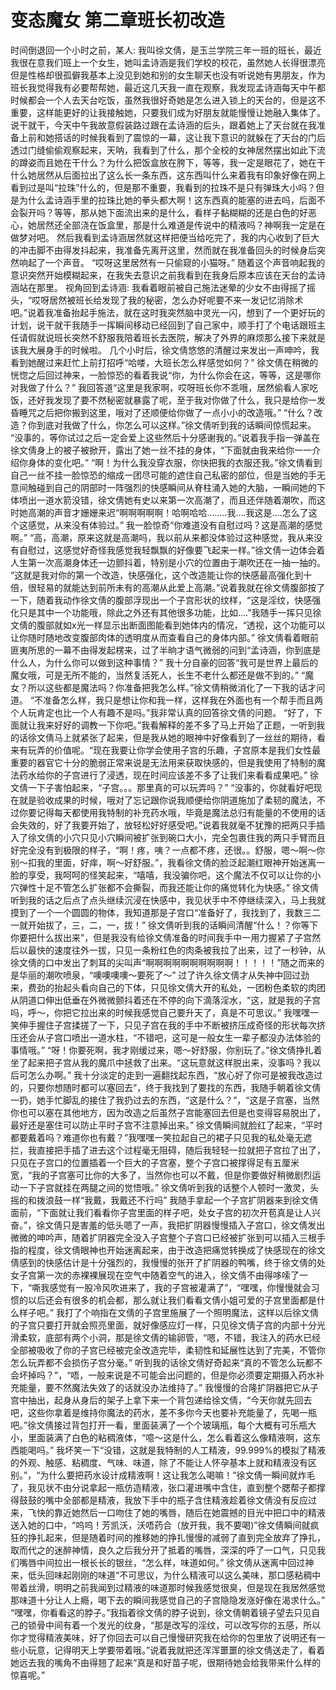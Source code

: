 # 变态魔女  第二章班长初改造

时间倒退回一个小时之前，某人:
我叫徐文倩，是玉兰学院三年一班的班长，最近我很在意我们班上一个女生，她叫孟诗涵是我们学校的校花，虽然她人长得很漂亮但是性格却很孤僻我基本上没见到她和别的女生聊天也没有听说她有男朋友，作为班长我觉得我有必要帮帮她，最近这几天我一直在观察，我发现孟诗涵每天中午都时候都会一个人去天台吃饭，虽然我很好奇她是怎么进入锁上的天台的，但是这不重要，这样能更好的让我接触她，只要我们成为好朋友就能慢慢让她融入集体了。
说干就干，今天中午我故意假装路过跟在孟诗涵的后头，跟着她上了天台就在我准备上前和她搭话的时候我看到了震惊的一幕，这让我下意识的就躲在了天台的门后透过门缝偷偷观察起来，天呐，我看到了什么，那个全校的女神居然摆出如此下流的蹲姿而且她在干什么？为什么把饭盒放在胯下，等等，我一定是眼花了，她在干什么她居然从后面拉出了这么长一条东西，这东西叫什么来着我有印象好像在网上看到过是叫“拉珠”什么的，但是那不重要，我看到的拉珠不是只有弹珠大小吗？但是为什么孟诗涵手里的拉珠比她的拳头都大啊！这东西真的能塞的进去吗，后面不会裂开吗？等等，那从她下面流出来的是什么，看样子黏糊糊的还是白色的好恶心，她居然还全部浇在饭盒里，那是什么难道是传说中的精液吗？神啊我一定是在做梦对吧。
然后我看到孟诗涵居然就这样把便当给吃完了，我的内心收到了巨大的冲击脚不由得发抖起来，我准备先离开这里，然而就在我准备回头的时候身后突然响起了一个声音。
“哎呀这里居然有一只偷窥的小猫呀。”
随着这个声音响起我的意识突然开始模糊起来，在我失去意识之前我看到在我身后原本应该在天台的孟诗涵站在那里。
视角回到孟诗涵:
我看着眼前被自己施法迷晕的少女不由得摇了摇头，“哎呀居然被班长给发现了我的秘密，怎么办好呢要不来一发记忆消除术吧。”说着我准备抬起手施法，就在这时我突然脑中灵光一闪，想到了一个更好玩的计划，说干就干我随手一挥瞬间移动已经回到了自己家中，顺手打了个电话跟班主任请假就说班长突然不舒服我陪着班长去医院，解决了外界的麻烦那么接下来就是该我大展身手的时候啦。
几个小时后，徐文倩悠悠的清醒过来发出一声呻吟，我看到她醒过来赶忙上前打招呼“哈喽，大班长怎么样感觉如何？”
徐文倩在稍微的恍惚之后回过神来，一脸惊恐的看着我说“你，为什么你会在这，等等，这是哪你对我做了什么？”
我回答道“这里是我家啊，哎呀班长你不乖哦，居然偷看人家吃饭，还好我发现了要不然秘密就暴露了呢，至于我对你做了什么，我只是给你一发昏睡咒之后把你搬到这里，哦对了还顺便给你做了一点小小的改造哦。”
“什么？改造？你到底对我做了什么，你怎么可以这样。”徐文倩听到我的话瞬间惊慌起来。
“没事的，等你试过之后一定会爱上这些然后十分感谢我的。”说着我手指一弹盖在徐文倩身上的被子被掀开，露出了她一丝不挂的身体，“下面就由我来给你一一介绍你身体的变化吧。”
“啊！为什么我没穿衣服，你快把我的衣服还我。”徐文倩看到自己一丝不挂一脸惊恐的缩成一团尽可能的遮住自己私密的部位，但是当她的手无意间触碰到自己的阴部时一阵强烈的快感瞬间从脊柱涌入她的大脑，一瞬间她的下体喷出一道水箭没错，徐文倩她有史以来第一次高潮了，而且还伴随着潮吹，而这时她高潮的声音才姗姗来迟“啊啊啊啊啊！哈啊哈哈……..我….我这是….怎么了这个这感觉，从来没有体验过。”
我一脸惊奇“你难道没有自慰过吗？这是高潮的感觉啊。”
“高，高潮，原来这就是高潮吗，我以前从来都没体验过这种感觉，我从来没有自慰过，这感觉好奇怪我感觉我轻飘飘的好像要飞起来一样。”徐文倩一边体会着人生第一次高潮身体还一边颤抖着，特别是小穴的位置由于潮吹还在一抽一抽的。
“这就是我对你的第一个改造，快感强化，这个改造能让你的快感最高强化到十倍，很轻易的就能达到前所未有的高潮从此爱上高潮。”说着我就在徐文倩腹部按了一下，随着我动作徐文倩的腹部浮现出一个子宫形状的纹样，“这是淫纹，快感强化只是其中一个功能哦，除此之外还有其他很多功能，比如….”我随手一挥只见徐文倩的腹部就如x光一样显示出断面图能看到她体内的情况，“透视，这个功能可以让你随时随地改变腹部肉体的透明度从而查看自己的身体内部。”
徐文倩看着眼前匪夷所思的一幕不由得发起楞来，过了半晌才语气微弱的问到“孟诗涵，你到底是什么人，为什么你可以做到这种事情？”
我十分自豪的回答“我可是世界上最后的魔女哦，可是无所不能的，当然复活死人，长生不老什么都还是做不到的。”
“魔女？所以这些都是魔法吗？你准备把我怎么样。”徐文倩稍微消化了一下我的话才问道。
“不准备怎么样，我只是想让你和我一样，这样我在外面也有一个帮手而且两个人玩肯定也比一个人有趣不是吗。”我非常认真的回答徐文倩的问题。
“好了，下面就让我来好好的调教一下你吧。”我看解释的差不多了马上开始了正题，一听到我的话徐文倩马上就紧张了起来，但是我从她的眼神中好像看到了一丝丝的期待，看来有玩弄的价值呢。“现在我要让你学会使用子宫的乐趣，子宫原本是我们女性最重要的器官它十分的脆弱正常来说是无法用来获取快感的，但是我使用了特制的魔法药水给你的子宫进行了浸透，现在时间应该差不多了让我们来看看成果吧。”
徐文倩一下子害怕起来，“子宫。。。那里真的可以玩弄吗？”
“没事的，你就看好吧现在就是验收成果的时候，哦对了忘记跟你说我顺便给你阴道施加了柔韧的魔法，不过你要记得每天都使用我特制的补充药水哦，毕竟是魔法总归有能量的不使用的话会失效的，好了我要开始了，放轻松好好感受吧。”说着我就毫不犹豫的把两只手插入了徐文倩的小穴只见小穴瞬间被扩张到碗口大小，完全包裹住我的两只手臂而且好完全没有到极限的样子，“啊！疼，咦？一点都不疼，还很。。舒服，嗯～啊～你别～扣我的里面，好痒，啊～好舒服。”，我看徐文倩的脸泛起潮红眼神开始迷离一脸的享受，我呵呵的怪笑起来，“嘻嘻，我没骗你吧，这个魔法不仅可以让你的小穴弹性十足不管怎么扩张都不会撕裂，而我还能让你的痛觉转化为快感。”
徐文倩听到我的话之后点了点头继续沉浸在快感中，我见状手中不停继续深入，马上我就摸到了一个一个圆圆的物体，我知道那是子宫口“准备好了，我找到了，我数三二一就开始拔了，三，二，一，拔！” 徐文倩听到我的话瞬间清醒“什么！？你等下你要把什么拔出来”，但是我没有给徐文倩准备的时间我手中一用力握紧了子宫然后以最快的速度往外一拔，只见一条粉红色的肉条被我拉了出来，过了一秒钟，从徐文倩的口中发出了刺耳的尖叫声“啊啊啊啊啊啊啊啊啊啊！！！！！”随之而来的是华丽的潮吹喷泉，“噢噢噢噢～要死了～”
过了许久徐文倩才从失神中回过劲来，费劲的抬起头看向自己的下体，只见徐文倩大开的私处，一团粉色柔软的肉团从阴道口伸出低垂在外微微颤抖着还在不停的向下滴落淫水，“这，就是我的子宫吗，呼～，你把它拉出来的时候我感觉自己要升天了，真是不可思议。”
我嘿嘿一笑伸手握住子宫揉搓了一下，只见子宫在我的手中不断被挤压成奇怪的形状每次挤压还会从子宫口喷出一道水柱，“不错吧，这可是一般女生一辈子都没办法体验的事情哦。”
“呀！你要死啊，我才刚缓过来，嗯～好舒服，你别玩了。”徐文倩挣扎着坐了起来把子宫从我的魔爪中拯救了出来。“这玩意就这样脱出来，没事吗？我以后可怎么办啊。”
我十分淡定的走到一遍翻找起东西，“放心好了你可是被我改造过的，只要你想随时都可以塞回去”，终于我找到了要找的东西，我随手朝着徐文倩一扔，她手忙脚乱的接住了我扔过去的东西，“这是什么？”，“这是子宫塞，当然你也可以塞在其他地方，因为改造之后虽然子宫能塞回去但是也变得容易脱出了，最好还是塞住可以防止平时子宫不注意掉出来。”
徐文倩瞬间就脸红了起来，“平时都要戴着吗？难道你也有戴？”我嘿嘿一笑拉起自己的裙子只见我的私处毫无遮拦，我直接把手插了进去这个过程毫无阻碍，随后我轻轻一拉就把子宫拉了出了，只见在子宫口的位置插着一个巨大的子宫塞，整个子宫口被撑得足有五厘米宽，“我的子宫塞可比你的大多了，当然你也可以不戴，但是你要做好稍微剧烈运动一下子宫就挂在两腿之间的觉悟哦。”
徐文倩听到我的话整个人顿时一激灵，头摇的和拨浪鼓一样“我戴，我戴还不行吗”
我随手拿起一个子宫扩阴器来到徐文倩面前，“下面就让我们看看你子宫里面的样子吧，处女子宫的初次开苞真是让人兴奋。”，徐文倩只是害羞的低头嗯了一声，我把扩阴器慢慢插入子宫口，徐文倩发出微微的呻吟声，随着扩阴器完全没入子宫整个子宫口已经被扩张到可以插入三根手指的程度，徐文倩眼神也开始迷离起来，由于改造把痛觉转换成了快感现在的徐文倩感到的快感估计是十分强烈的，我慢慢的张开了扩阴器的鸭嘴，终于徐文倩的处女子宫第一次的赤裸裸展现在空气中随着空气的进入，徐文倩不由得哆嗦了一下，“嘶我感觉有一股冷风吹进来了，我的子宫被灌满了”，“嘿嘿，你慢慢就会习惯的以后还会有很多的机会都，那么就让我们看看文倩小姐可爱的子宫里面都是什么样子吧。”
我打了个响指在文倩的子宫里施展了一个照明魔法，这样以后徐文倩的子宫只要打开就会照亮里面，就好像感应灯一样，只见徐文倩子宫的内部十分光滑柔软，底部有两个小洞，那是徐文倩的输卵管，“嗯，不错，我注入的药水已经全部被吸收了你的子宫已经被完全改造完毕，柔韧性和延展性达到了完美，不管你怎么玩弄都不会损伤子宫分毫。”
听到我的话徐文倩好奇起来“真的不管怎么玩都不会坏掉吗？”，“唔，一般来说是不可能会出问题的，但是你必须要定期摄入药水补充能量，要不然魔法失效了的话就没办法维持了。”
我慢慢的合隆扩阴器把它从子宫中抽出，起身从身后的架子上拿下来一个背包递给徐文倩，“今天你就先回去吧，这些你拿着是维持你魔法的药水，差不多你今天也要补充能量了，先喝一瓶吧。”徐文倩接过背包打开一看，里面装满了一个个玻璃瓶，每个大概有可乐瓶大小，里面装满了白色的粘稠液体，“噫～这是什么，怎么看着这么像精液啊，这东西能喝吗。”
我坏笑一下“没错，这就是我特制的人工精液，99.999%的模拟了精液的外观、触感、粘稠度、气味、味道，除了不能让人怀孕基本上就和精液没有区别。”，“为什么要把药水设计成精液啊！这让我怎么喝嘛！”徐文倩一瞬间就炸毛了，我见状不由分说拿起一瓶仿造精液，张口灌进嘴中含住，直到整个腮帮子都撑得鼓鼓的嘴中全部都是精液，我放下手中的瓶子含住精液趁着徐文倩没有反应过来，飞快的靠近她然后一口吻住了她的嘴唇，随后在她震撼的目光中把口中的精液送入她的口中，“呜呜！芳凯沃，沃唔药合（放开我，我不要喝)”徐文倩瞬间就疯狂的挣扎起来，但是随着时间的推移她的挣扎慢慢的减弱了直到完全放弃了挣扎，取而代之的迷醉神情，良久之后我分开了抵着的嘴唇，深深的呼了一口气，只见我们嘴唇中间拉出一根长长的银丝，“怎么样，味道如何。”
徐文倩从迷离中回过神来，低头回味起刚刚的味道“不可思议，为什么精液可以这么美味，那口感粘稠中带着丝滑，明明之前我闻到过精液的味道那时候我感觉很臭，但是现在我居然感觉那味道十分让人上瘾，喝下去的瞬间我感觉自己的子宫隐隐发涨好像在渴求什么。”
“嘿嘿，你看看这的脖子。”我指着徐文倩的脖子说到，徐文倩朝着镜子望去只见自己的锁骨中间有着一个发光的纹身，“那是改写的淫纹，可以改写你的五感，所以你才觉得精液美味，好了你回去可以自己慢慢研究我在给你的包里放了说明还有一些小玩意，记得明天上学要带着哦。”说着我就把还浑浑噩噩的徐文倩送走了，看着她远去我的嘴角不由得翘了起来“真是和好苗子呢，很期待她会给我带来什么样的惊喜呢。” 

